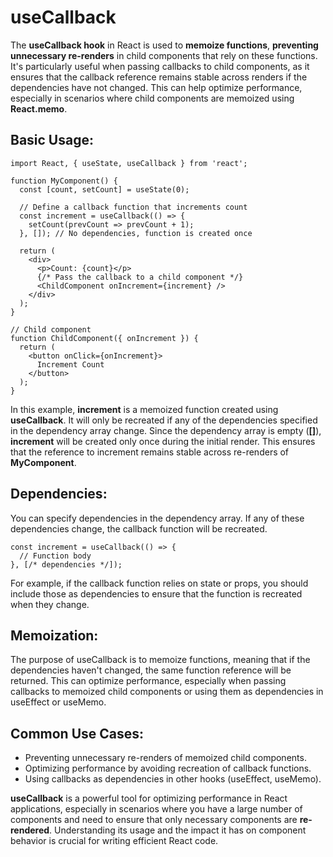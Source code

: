 # useCallback
The **useCallback hook** in React is used to **memoize functions**, **preventing unnecessary re-renders** in child components that rely on these functions. It's particularly useful when passing callbacks to child components, as it ensures that the callback reference remains stable across renders if the dependencies have not changed. This can help optimize performance, especially in scenarios where child components are memoized using **React.memo**.

## Basic Usage:

    import React, { useState, useCallback } from 'react';
    
    function MyComponent() {
      const [count, setCount] = useState(0);
    
      // Define a callback function that increments count
      const increment = useCallback(() => {
        setCount(prevCount => prevCount + 1);
      }, []); // No dependencies, function is created once
    
      return (
        <div>
          <p>Count: {count}</p>
          {/* Pass the callback to a child component */}
          <ChildComponent onIncrement={increment} />
        </div>
      );
    }
    
    // Child component
    function ChildComponent({ onIncrement }) {
      return (
        <button onClick={onIncrement}>
          Increment Count
        </button>
      );
    }

In this example, **increment** is a memoized function created using **useCallback**. It will only be recreated if any of the dependencies specified in the dependency array change. Since the dependency array is empty (**[]**), **increment** will be created only once during the initial render. This ensures that the reference to increment remains stable across re-renders of **MyComponent**.

## Dependencies:

You can specify dependencies in the dependency array. If any of these dependencies change, the callback function will be recreated.

    const increment = useCallback(() => {
      // Function body
    }, [/* dependencies */]);


For example, if the callback function relies on state or props, you should include those as dependencies to ensure that the function is recreated when they change.

## Memoization:
The purpose of useCallback is to memoize functions, meaning that if the dependencies haven't changed, the same function reference will be returned. This can optimize performance, especially when passing callbacks to memoized child components or using them as dependencies in useEffect or useMemo.

## Common Use Cases:
- Preventing unnecessary re-renders of memoized child components.
- Optimizing performance by avoiding recreation of callback functions.
- Using callbacks as dependencies in other hooks (useEffect, useMemo).

**useCallback** is a powerful tool for optimizing performance in React applications, especially in scenarios where you have a large number of components and need to ensure that only necessary components are **re-rendered**. Understanding its usage and the impact it has on component behavior is crucial for writing efficient React code.


